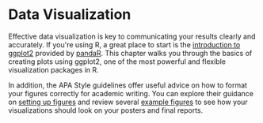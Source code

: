 # Data Visualization 

Effective data visualization is key to communicating your results clearly and accurately. If you're using R, a great place to start is the [introduction to ggplot2](https://pandar.netlify.app/lehre/statistik-ii/grafiken-ggplot2/) provided by [pandaR](https://pandar.netlify.app/). This chapter walks you through the basics of creating plots using ggplot2, one of the most powerful and flexible visualization packages in R.

In addition, the APA Style guidelines offer useful advice on how to format your figures correctly for academic writing. You can explore their guidance on [setting up figures](https://apastyle.apa.org/style-grammar-guidelines/tables-figures/figures) and review several [example figures](https://apastyle.apa.org/style-grammar-guidelines/tables-figures/sample-figures) to see how your visualizations should look on your posters and final reports.




